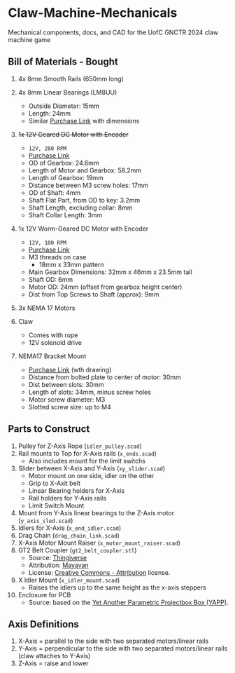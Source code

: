 # Claw-Machine-Mechanicals
Mechanical components, docs, and CAD for the UofC GNCTR 2024 claw machine game

## Bill of Materials - Bought
1. 4x 8mm Smooth Rails (650mm long)
2. 4x 8mm Linear Bearings (LM8UU)
    * Outside Diameter: 15mm
    * Length: 24mm
    * Similar [Purchase Link](https://www.aliexpress.com/item/1005004774546723.html) with dimensions
3. ~~1x 12V Geared DC Motor with Encoder~~
    * `12V, 280 RPM`
    * [Purchase Link](https://www.aliexpress.com/item/4001314473291.html)
    * OD of Gearbox: 24.6mm
    * Length of Motor and Gearbox: 58.2mm
    * Length of Gearbox: 19mm
    * Distance between M3 screw holes: 17mm
    * OD of Shaft: 4mm
    * Shaft Flat Part, from OD to key: 3.2mm
    * Shaft Length, excluding collar: 8mm
    * Shaft Collar Length: 3mm
3. 1x 12V Worm-Geared DC Motor with Encoder
    * `12V, 100 RPM`
    * [Purchase Link](https://www.amazon.ca/Torque-Turbo-Geared-Gearbox-100RPM/)
    * M3 threads on case
        * 18mm x 33mm pattern
    * Main Gearbox Dimensions: 32mm x 46mm x 23.5mm tall
    * Shaft OD: 6mm
    * Motor OD: 24mm (offset from gearbox height center)
    * Dist from Top Screws to Shaft (approx): 9mm
    
4. 3x NEMA 17 Motors
5. Claw
    * Comes with rope
    * 12V solenoid drive
6. NEMA17 Bracket Mount
    * [Purchase Link](https://www.aliexpress.com/item/1005004497928051.html) (wth drawing)
    * Distance from bolted plate to center of motor: 30mm
    * Dist between slots: 30mm
    * Length of slots: 34mm, minus screw holes
    * Motor screw diameter: M3
    * Slotted screw size: up to M4

## Parts to Construct
1. Pulley for Z-Axis Rope (`idler_pulley.scad`)
2. Rail mounts to Top for X-Axis rails (`x_ends.scad`)
    * Also includes mount for the limit switchs
3. Slider between X-Axis and Y-Axis (`xy_slider.scad`)
    * Motor mount on one side, idler on the other
    * Grip to X-Axit belt
    * Linear Bearing holders for X-Axis
    * Rail holders for Y-Axis rails
    * Limit Switch Mount
4. Mount from Y-Axis linear bearings to the Z-Axis motor (`y_axis_sled.scad`)
5. Idlers for X-Axis (`x_end_idler.scad`)
6. Drag Chain (`drag_chain_link.scad`)
7. X-Axis Motor Mount Raiser (`x_motor_mount_raiser.scad`)
8. GT2 Belt Coupler (`gt2_belt_coupler.stl`)
    * Source: [Thingiverse](https://www.thingiverse.com/thing:3421878/files)
    * Attribution: [Mayavan](https://www.thingiverse.com/mayavan/designs)
    * License: [Creative Commons - Attribution](https://creativecommons.org/licenses/by/4.0/) license.
9. X Idler Mount (`x_idler_mount.scad`)
    * Raises the idlers up to the same height as the x-axis steppers
10. Enclosure for PCB
    * Source: based on the [Yet Another Parametric Projectbox Box (YAPP)](https://github.com/mrWheel/YAPP_Box).

## Axis Definitions
1. X-Axis = parallel to the side with two separated motors/linear rails
2. Y-Axis = perpendicular to the side with two separated motors/linear rails (claw attaches to Y-Axis)
3. Z-Axis = raise and lower
